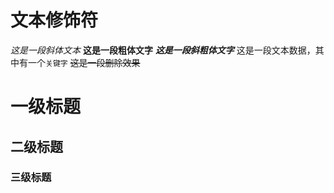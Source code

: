 # 文本修饰符
*这是一段斜体文本*
**这是一段粗体文字**
***这是一段斜粗体文字***
这是一段文本数据，其中有一个`关键字`
~~这是一段删除效果~~

# 一级标题
## 二级标题
### 三级标题

